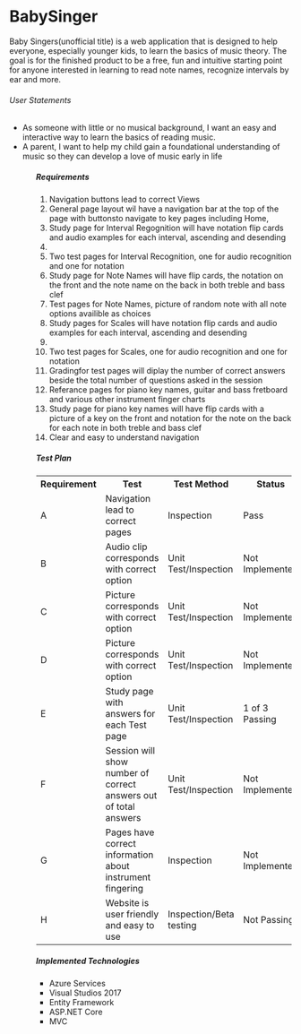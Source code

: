 # BabySinger
<p>Baby Singers(unofficial title) is a web application that is designed to help everyone, especially younger kids, to learn the basics of music theory. The goal is for the finished product to be a free, fun and intuitive starting point for anyone interested in learning to read note names, recognize intervals by ear and more.</p>
          <h6>User Statements</h6>
 <ul>
      <li>As someone with little or no musical background, I want an easy and interactive way to learn the basics of reading music.</li>
 <li>A parent, I want to help my child gain a foundational understanding of music so they can develop a love of music early in life</li>
 <ul>
<h5>Requirements</h5>
 <ol>
   <li>Navigation buttons lead to correct Views</li>
   <li>General page layout wil have a navigation bar at the top of the page with buttonsto navigate to key pages including Home, 
   <li>Study page for Interval Regognition will have notation flip cards and audio examples for each interval, ascending and desending<li>
   <li>Two test pages for Interval Recognition, one for audio recognition and one for notation</li>
   <li>Study page for Note Names will have flip cards, the notation on the front and the note name on the back in both treble and bass clef</li>
   <li>Test pages for Note Names, picture of random note with all note options availible as choices</li>
   <li>Study pages for Scales will have notation flip cards and audio examples for each interval, ascending and desending<li>
   <li>Two test pages for Scales, one for audio recognition and one for notation</li>
   <li>Gradingfor test pages will diplay the number of correct answers beside the total number of questions asked in the session</li>
   <li>Referance pages for piano key names, guitar and bass fretboard and various other instrument finger charts</li>
   <li>Study page for piano key names will have flip cards with a picture of a key on the front and notation for the note on the back for each note in both treble and bass clef</li>
   <li>Clear and easy to understand navigation</li>
 </ol>
     <h5>Test Plan</h5>
     <table>
      <tr>
        <th>Requirement</th>
        <th>Test</th>
        <th>Test Method</th>
        <th>Status</th>
      </tr>
      <tr>
        <td>A</td>
        <td>Navigation lead to correct pages</td>
        <td>Inspection</td>
        <td>Pass</td>
      </tr>
      <tr>
        <td>B</td>
        <td>Audio clip corresponds with correct option</td>
        <td>Unit Test/Inspection</td>
        <td>Not Implemented</td>
      </tr>
       <tr>
        <td>C</td>
        <td>Picture corresponds with correct option</td>
        <td>Unit Test/Inspection</td>
        <td>Not Implemented</td>
      </tr>
       <tr>
        <td>D</td>
        <td>Picture corresponds with correct option</td>
        <td>Unit Test/Inspection</td>
        <td>Not Implemented</td>
      </tr>
       <tr>
        <td>E</td>
        <td>Study page with answers for each Test page</td>
        <td>Unit Test/Inspection</td>
        <td>1 of 3 Passing</td>
      </tr>
       <tr>
        <td>F</td>
        <td>Session will show number of correct answers out of total answers</td>
        <td>Unit Test/Inspection</td>
        <td>Not Implemented</td>
      </tr>
       <tr>
        <td>G</td>
        <td>Pages have correct information about instrument fingering</td>
        <td>Inspection</td>
        <td>Not Implemented</td>
      </tr>
       <tr>
        <td>H</td>
        <td>Website is user friendly and easy to use</td>
        <td>Inspection/Beta testing</td>
        <td>Not Passing</td>
      </tr>
    </table>
     <h5>Implemented Technologies</h5>
     <ul>
       <li>Azure Services</li>
       <li>Visual Studios 2017</li>
       <li>Entity Framework</li>
       <li>ASP.NET Core</li>
       <li>MVC</li>
     </ui>


